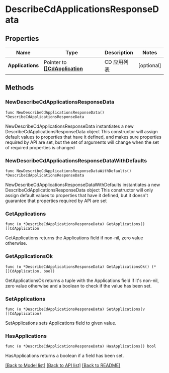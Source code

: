 # DescribeCdApplicationsResponseData

## Properties

Name | Type | Description | Notes
------------ | ------------- | ------------- | -------------
**Applications** | Pointer to [**[]CdApplication**](CdApplication.md) | CD 应用列表 | [optional] 

## Methods

### NewDescribeCdApplicationsResponseData

`func NewDescribeCdApplicationsResponseData() *DescribeCdApplicationsResponseData`

NewDescribeCdApplicationsResponseData instantiates a new DescribeCdApplicationsResponseData object
This constructor will assign default values to properties that have it defined,
and makes sure properties required by API are set, but the set of arguments
will change when the set of required properties is changed

### NewDescribeCdApplicationsResponseDataWithDefaults

`func NewDescribeCdApplicationsResponseDataWithDefaults() *DescribeCdApplicationsResponseData`

NewDescribeCdApplicationsResponseDataWithDefaults instantiates a new DescribeCdApplicationsResponseData object
This constructor will only assign default values to properties that have it defined,
but it doesn't guarantee that properties required by API are set

### GetApplications

`func (o *DescribeCdApplicationsResponseData) GetApplications() []CdApplication`

GetApplications returns the Applications field if non-nil, zero value otherwise.

### GetApplicationsOk

`func (o *DescribeCdApplicationsResponseData) GetApplicationsOk() (*[]CdApplication, bool)`

GetApplicationsOk returns a tuple with the Applications field if it's non-nil, zero value otherwise
and a boolean to check if the value has been set.

### SetApplications

`func (o *DescribeCdApplicationsResponseData) SetApplications(v []CdApplication)`

SetApplications sets Applications field to given value.

### HasApplications

`func (o *DescribeCdApplicationsResponseData) HasApplications() bool`

HasApplications returns a boolean if a field has been set.


[[Back to Model list]](../README.md#documentation-for-models) [[Back to API list]](../README.md#documentation-for-api-endpoints) [[Back to README]](../README.md)


